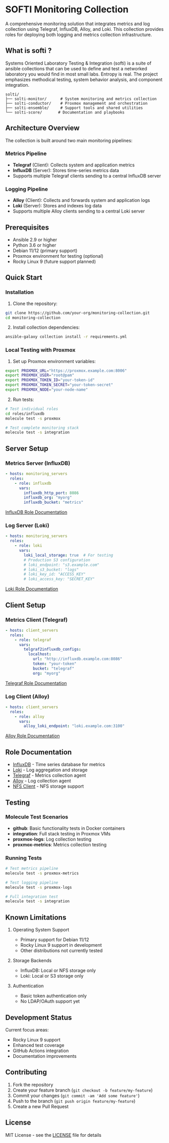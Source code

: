# SOFTI Monitoring Collection

A comprehensive monitoring solution that integrates metrics and log collection using Telegraf, InfluxDB, Alloy, and Loki. This collection provides roles for deploying both logging and metrics collection infrastructure.

## What is softi ?

Systems Oriented Laboratory Testing & Integration (softi) is a suite 
of ansible collections that can be used to define and test a networked 
laboratory you would find in most small labs. Entropy is real. The project emphasizes methodical testing, system behavior analysis, and component integration.  

```
solti/
├── solti-monitor/      # System monitoring and metrics collection
├── solti-conductor/    # Proxmox management and orchestration
├── solti-ensemble/     # Support tools and shared utilities
└── solti-score/       # Documentation and playbooks
```

## Architecture Overview

The collection is built around two main monitoring pipelines:

### Metrics Pipeline
- **Telegraf** (Client): Collects system and application metrics
- **InfluxDB** (Server): Stores time-series metrics data
- Supports multiple Telegraf clients sending to a central InfluxDB server

### Logging Pipeline
- **Alloy** (Client): Collects and forwards system and application logs
- **Loki** (Server): Stores and indexes log data
- Supports multiple Alloy clients sending to a central Loki server

## Prerequisites

- Ansible 2.9 or higher
- Python 3.6 or higher
- Debian 11/12 (primary support)
- Proxmox environment for testing (optional)
- Rocky Linux 9 (future support planned)

## Quick Start

### Installation

1. Clone the repository:
```bash
git clone https://github.com/your-org/monitoring-collection.git
cd monitoring-collection
```

2. Install collection dependencies:
```bash
ansible-galaxy collection install -r requirements.yml
```

### Local Testing with Proxmox

1. Set up Proxmox environment variables:
```bash
export PROXMOX_URL="https://proxmox.example.com:8006"
export PROXMOX_USER="root@pam"
export PROXMOX_TOKEN_ID="your-token-id"
export PROXMOX_TOKEN_SECRET="your-token-secret"
export PROXMOX_NODE="your-node-name"
```

2. Run tests:
```bash
# Test individual roles
cd roles/influxdb
molecule test -s proxmox

# Test complete monitoring stack
molecule test -s integration
```

## Server Setup

### Metrics Server (InfluxDB)

```yaml
- hosts: monitoring_servers
  roles:
    - role: influxdb
      vars:
        influxdb_http_port: 8086
        influxdb_org: "myorg"
        influxdb_bucket: "metrics"
```

[InfluxDB Role Documentation](roles/influxdb/README.md)

### Log Server (Loki)

```yaml
- hosts: monitoring_servers
  roles:
    - role: loki
      vars:
        loki_local_storage: true  # For testing
        # Production S3 configuration
        # loki_endpoint: "s3.example.com"
        # loki_s3_bucket: "logs"
        # loki_key_id: "ACCESS_KEY"
        # loki_access_key: "SECRET_KEY"
```

[Loki Role Documentation](roles/loki/README.md)

## Client Setup

### Metrics Client (Telegraf)

```yaml
- hosts: client_servers
  roles:
    - role: telegraf
      vars:
        telgraf2influxdb_configs:
          localhost:
            url: "http://influxdb.example.com:8086"
            token: "your-token"
            bucket: "telegraf"
            org: "myorg"
```

[Telegraf Role Documentation](roles/telegraf/README.md)

### Log Client (Alloy)

```yaml
- hosts: client_servers
  roles:
    - role: alloy
      vars:
        alloy_loki_endpoint: "loki.example.com:3100"
```

[Alloy Role Documentation](roles/alloy/README.md)

## Role Documentation

- [InfluxDB](roles/influxdb/README.md) - Time series database for metrics
- [Loki](roles/loki/README.md) - Log aggregation and storage
- [Telegraf](roles/telegraf/README.md) - Metrics collection agent
- [Alloy](roles/alloy/README.md) - Log collection agent
- [NFS Client](roles/nfs-client/README.md) - NFS storage support

## Testing

### Molecule Test Scenarios

- **github**: Basic functionality tests in Docker containers
- **integration**: Full stack testing in Proxmox VMs
- **proxmox-logs**: Log collection testing
- **proxmox-metrics**: Metrics collection testing

### Running Tests

```bash
# Test metrics pipeline
molecule test -s proxmox-metrics

# Test logging pipeline
molecule test -s proxmox-logs

# Full integration test
molecule test -s integration
```

## Known Limitations

1. Operating System Support
   - Primary support for Debian 11/12
   - Rocky Linux 9 support in development
   - Other distributions not currently tested

2. Storage Backends
   - InfluxDB: Local or NFS storage only
   - Loki: Local or S3 storage only

3. Authentication
   - Basic token authentication only
   - No LDAP/OAuth support yet

## Development Status

Current focus areas:
- Rocky Linux 9 support
- Enhanced test coverage
- GitHub Actions integration
- Documentation improvements

## Contributing

1. Fork the repository
2. Create your feature branch (`git checkout -b feature/my-feature`)
3. Commit your changes (`git commit -am 'Add some feature'`)
4. Push to the branch (`git push origin feature/my-feature`)
5. Create a new Pull Request

## License

MIT License - see the [LICENSE](LICENSE) file for details

